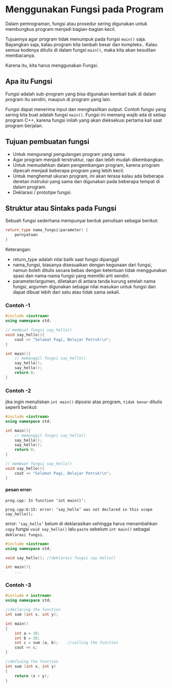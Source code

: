 # Menggunakan Fungsi pada Program
Dalam pemrograman, fungsi atau prosedur sering digunakan untuk membungkus program menjadi bagian-bagian kecil.

Tujuannya agar program tidak menumpuk pada fungsi `main()` saja.
Bayangkan saja, kalau program kita tambah besar dan kompleks..
Kalau semua kodenya ditulis di dalam fungsi `main()`, maka kita akan kesulitan membacanya.

Karena itu, kita harus menggunakan Fungsi.

## Apa itu Fungsi
Fungsi adalah sub-program yang bisa digunakan kembali baik di dalam program itu sendiri, maupun di program yang lain.

Fungsi dapat menerima input dan menghasilkan output.
Contoh fungsi yang sering kita buat adalah fungsi `main()`.
Fungsi ini memang wajib ada di setiap program C++, karena fungsi inilah yang akan dieksekusi pertama kali saat program berjalan.

## Tujuan pembuatan fungsi
- Untuk mengurangi pengulangan program yang sama
- Agar program menjadi terstruktur, rapi dan lebih mudah dikembangkan.
- Untuk memudahkan dalam pengembangan program, karena program dipecah menjadi beberapa program yang lebih kecil.
- Untuk menghemat ukuran program, ini akan terasa kalau ada beberapa deretan instruksi yang sama dan digunakan pada beberapa tempat di dalam program.
- Deklarasi / prototipe fungsi.


## Struktur atau Sintaks pada Fungsi
Sebuah fungsi sederhana mempunyai bentuk penulisan sebagai berikut:
```C++
return_type nama_fungsi(parameter) {
    pernyataan 
}
```
Keterangan:
- return_type adalah nilai balik saat fungsi dipanggil 
- nama_fungsi, biasanya disesuaikan dengan kegunaan dari fungsi, namun boleh ditulis secara bebas dengan ketentuan tidak menggunakan spasi dan nama-nama fungsi yang memiliki arti sendiri. 
- parameter/argumen, diletakan di antara tanda kurung setelah nama fungsi, argumen digunakan sebagai nilai masukan untuk fungsi dan dapat dibuat lebih dari satu atau tidak sama sekali.

### Contoh -1
```C++
#include <iostream>
using namespace std;

// membuat fungsi say_hello()
void say_hello(){
    cout << "Selamat Pagi, Belajar Petruk!\n";
}

int main(){
    // memanggil fungsi say_hello()
    say_hello();
    say_hello();
    return 0;
}
```

### Contoh -2
jika ingin menuliskan `int main()` diposisi atas program, `tidak benar` ditulis seperti berikut:
```C++
#include <iostream>
using namespace std;

int main(){
    // memanggil fungsi say_hello()
    say_hello();
    say_hello();
    return 0;
}

// membuat fungsi say_hello()
void say_hello(){
    cout << "Selamat Pagi, Belajar Petruk!\n";
}
```
#### pesan error:

`prog.cpp: In function ‘int main()’:`

`prog.cpp:6:15: error: ‘say_hello’ was not declared in this scope say_hello();`

error: `‘say_hello’` belum di deklarasikan sehingga harus menambahkan `copy` fungsi `void say_hello()` lalu `paste` sebelum `int main()` sebagai `deklarasi fungsi`.

```C++
#include <iostream>
using namespace std;

void say_hello(); //deklarasi fungsi say_hello()

int main(){
    ...
```

### Contoh -3
```C++
#include < iostream>
using namespace std;

//declaring the function
int sum (int x, int y);

int main()
{
    int a = 10;
    int b = 20;
    int c = sum (a, b);    //calling the function
    cout << c;
}

//defining the function
int sum (int x, int y)
{
    return (x + y);
}
```
